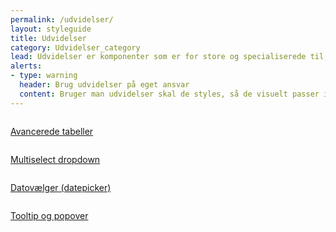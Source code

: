 ```yaml
---
permalink: /udvidelser/
layout: styleguide
title: Udvidelser
category: Udvidelser_category
lead: Udvidelser er komponenter som er for store og specialiserede til, at de kan være en del af kernen. Det er valgfrit om selvbetjeningsløsninger vil inkludere Udvidelser.
alerts:
- type: warning
  header: Brug udvidelser på eget ansvar
  content: Bruger man udvidelser skal de styles, så de visuelt passer ind i designsystemet. Support får man hos udbyderen af udvidelsen.
---
```


<div class="row">
 <div class="col-12 col-md-4">
      <div class="demo-component-box">
          <a href="/udvidelser/datatables/" class="demo-component-box__img extension-box" aria-hidden="true" tabindex="-1">
              <img src="{{ site.baseurl }}/img/componenticons/Avancerede_Tabeller.svg" alt="">
          </a>
          <p><a href="/udvidelser/datatables/">Avancerede tabeller</a></p>
      </div>
  </div>
  <div class="col-12 col-md-4">
      <div class="demo-component-box">
          <a href="/udvidelser/selectwoo-multiselect/" class="demo-component-box__img extension-box" aria-hidden="true" tabindex="-1">
              <img src="{{ site.baseurl }}/img/componenticons/Multiselect.svg" alt="">
          </a>
          <p><a href="/udvidelser/selectwoo-multiselect/">Multiselect dropdown</a></p>
      </div>
  </div>
  <div class="col-12 col-md-4">
      <div class="demo-component-box">
          <a href="/udvidelser/pikaday/" class="demo-component-box__img extension-box" aria-hidden="true" tabindex="-1">
              <img src="{{ site.baseurl }}/img/componenticons/Datepicker.svg" alt="">
          </a>
          <p><a href="/udvidelser/pikaday/">Datovælger (datepicker)</a></p>
      </div>
  </div>
  <div class="col-12 col-md-4">
    <div class="demo-component-box">
        <a href="/udvidelser/tippy/" class="demo-component-box__img extension-box" aria-hidden="true" tabindex="-1">
            <img src="{{ site.baseurl }}/img/componenticons/Tooltip.svg" alt="">
        </a>
        <p><a href="/udvidelser/tippy/">Tooltip og popover</a></p>
    </div>
  </div>
</div>
